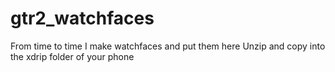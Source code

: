 # gtr2_watchfaces
From time to time I make watchfaces and put them here
Unzip and copy into the xdrip folder of your phone
